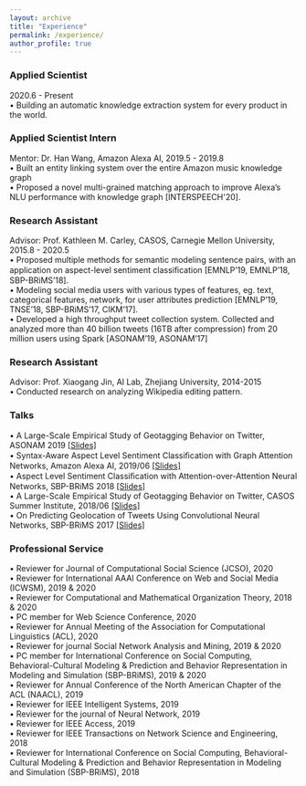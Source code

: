 ```yaml
---
layout: archive
title: "Experience"
permalink: /experience/
author_profile: true
---
```

### Applied Scientist
2020.6 - Present<br />
• Building an automatic knowledge extraction system for every product in the world.


### Applied Scientist Intern
Mentor: Dr. Han Wang, Amazon Alexa AI, 2019.5 - 2019.8<br />
• Built an entity linking system over the entire Amazon music knowledge graph<br />
• Proposed a novel multi-grained matching approach to improve Alexa’s NLU performance with knowledge graph [INTERSPEECH'20].<br />

### Research Assistant
Advisor: Prof. Kathleen M. Carley, CASOS, Carnegie Mellon University, 2015.8 - 2020.5 <br />
• Proposed multiple methods for semantic modeling sentence pairs, with an application on aspect-level sentiment classiﬁcation [EMNLP’19, EMNLP’18, SBP-BRiMS’18].<br />
• Modeling social media users with various types of features, eg. text, categorical features, network, for user attributes prediction [EMNLP’19, TNSE’18, SBP-BRiMS’17, CIKM’17].<br />
• Developed a high throughput tweet collection system. Collected and analyzed more than 40 billion tweets (16TB after compression) from 20 million users using Spark [ASONAM’19, ASONAM’17]<br />

### Research Assistant
Advisor: Prof. Xiaogang Jin, AI Lab, Zhejiang University, 2014-2015 <br />
• Conducted research on analyzing Wikipedia editing pattern.<br />

### Talks
• A Large-Scale Empirical Study of Geotagging Behavior on Twitter, ASONAM 2019
[[Slides]](https://binxuan.github.io/files/asonam_2019.pdf)
<br />
• Syntax-Aware Aspect Level Sentiment Classiﬁcation with Graph Attention Networks, Amazon Alexa AI, 2019/06
[[Slides]](https://binxuan.github.io/files/aspect_tdgat.pdf)<br />
• Aspect Level Sentiment Classiﬁcation with Attention-over-Attention Neural Networks, SBP-BRiMS 2018
[[Slides]](https://binxuan.github.io/files/aspect_sentiment_aoa.pdf)<br />
• A Large-Scale Empirical Study of Geotagging Behavior on Twitter, CASOS Summer Institute, 2018/06
[[Slides]](https://binxuan.github.io/files/asonam_2019.pdf)<br />
• On Predicting Geolocation of Tweets Using Convolutional Neural Networks, SBP-BRiMS 2017
[[Slides]](https://binxuan.github.io/files/location_prediction.pdf)<br />


### Professional Service
• Reviewer for Journal of Computational Social Science (JCSO), 2020 <br />
• Reviewer for International AAAI Conference on Web and Social Media (ICWSM), 2019 & 2020 <br />
• Reviewer for Computational and Mathematical Organization Theory, 2018 & 2020 <br />
• PC member for Web Science Conference, 2020 <br />
• Reviewer for Annual Meeting of the Association for Computational Linguistics (ACL), 2020 <br />
• Reviewer for journal Social Network Analysis and Mining, 2019 & 2020 <br />
• PC member for International Conference on Social Computing, Behavioral-Cultural Modeling & Prediction and Behavior Representation in Modeling and Simulation (SBP-BRiMS), 2019 & 2020 <br />
• Reviewer for Annual Conference of the North American Chapter of the ACL (NAACL), 2019 <br />
• Reviewer for IEEE Intelligent Systems, 2019  <br />
• Reviewer for the journal of Neural Network, 2019 <br />
• Reviewer for IEEE Access, 2019 <br />
• Reviewer for IEEE Transactions on Network Science and Engineering, 2018 <br />
• Reviewer for International Conference on Social Computing, Behavioral-Cultural Modeling & Prediction and Behavior Representation in Modeling and Simulation (SBP-BRiMS), 2018 <br />
